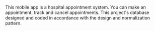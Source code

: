 This mobile app is a hospital appointment system. You can make an appointment, track and cancel appointments. This project's database designed and coded in accordance with the design and normalization pattern.
